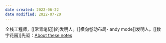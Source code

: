 ```yaml
---
date created: 2022-06-22
date modified: 2022-07-20
---
```


全栈工程师，[[常青笔记]]的发明人。[[横向卷动布局- andy mode]]发明人。[[数字花园]]先驱：[About these notes](https://notes.andymatuschak.org/About_these_notes)
